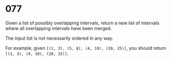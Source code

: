 [_metadata_:difficulty]:-  "Easy"
[_metadata_:asker]:-       "Snapchat"
[_metadata_:tags]:-        "list"

# 077

Given a list of possibly overlapping intervals, return a new list of intervals where all overlapping intervals have been merged.

The input list is not necessarily ordered in any way.

For example, given `[(1, 3), (5, 8), (4, 10), (20, 25)]`, you should return `[(1, 3), (4, 10), (20, 25)]`.

